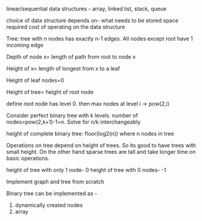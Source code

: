 linear/sequential data structures -
array, linked list, stack, queue

choice of data structure depends on-
what needs to be stored
space required
cost of operating on the data structure


Tree:
tree with n nodes has exactly n-1 edges. All nodes except root have 1 incoming edge

Depth of node x= length of path from root to node x

Height of x= length of longest from x to a leaf

Height of leaf nodes=0

Height of tree= height of root node

define root node has level 0. then
max nodes at level i -> pow(2,i)

Consider perfect binary tree with k levels. number of nodes=pow(2,k+1)-1=n. Solve for n/k interchangeably

height of complete binary tree: floor(log2(n)) where n nodes in tree

Operations on tree depend on height of trees. So its good to have trees with small height. On the other hand sparse trees are tall and take longer time on basic operations.

height of tree with only 1 node- 0
height of tree with 0 nodes- -1

Implement graph and tree from scratch

Binary tree can be implemented as -
1. dynamically created nodes
2. array
